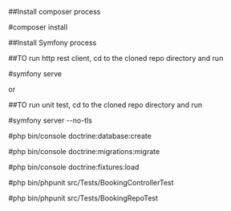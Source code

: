 ##Install composer process

#composer install

##Install Symfony process

##TO run http rest client, cd to the cloned repo directory and run

#symfony serve

or

##TO run unit test, cd to the cloned repo directory and run

#symfony server --no-tls


#php bin/console doctrine:database:create

#php bin/console doctrine:migrations:migrate

#php bin/console doctrine:fixtures:load

#php bin/phpunit src/Tests/BookingControllerTest

#php bin/phpunit src/Tests/BookingRepoTest
